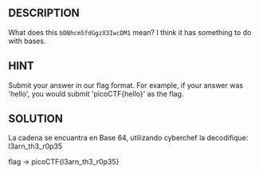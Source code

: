 ## DESCRIPTION

What does this `bDNhcm5fdGgzX3IwcDM1` mean? I think it has something to do with bases.

## HINT
Submit your answer in our flag format. For example, if your answer was 'hello', you would submit 'picoCTF{hello}' as the flag.
## SOLUTION

La cadena se encuantra en Base 64, utilizando cyberchef la decodifique: l3arn_th3_r0p35

flag -> picoCTF{l3arn_th3_r0p35} 




